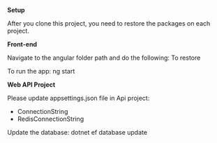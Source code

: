 **Setup**

After you clone this project, you need to restore the packages on each project.

**Front-end**

Navigate to the angular folder path and do the following: To restore

To run the app:
ng start

**Web API Project**

Please update appsettings.json file in Api project:
- ConnectionString
- RedisConnectionString

Update the database:
dotnet ef database update
